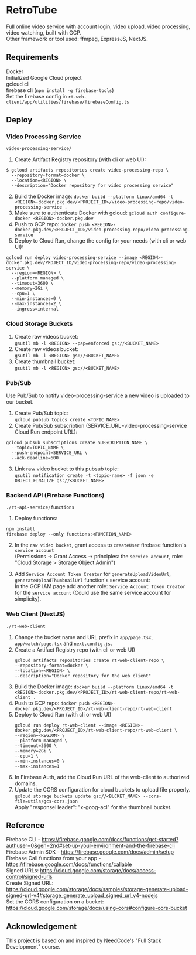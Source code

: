 # RetroTube
Full online video service with account login, video upload, video processing, video watching, built with GCP. \
Other framework or tool used: ffmpeg, ExpressJS, NextJS.

## Requirements
Docker \
Initialized Google Cloud project \
gcloud cli \
firebase cli (`npm install -g firebase-tools`) \
Set the firebase config in `rt-web-client/app/utilities/firebase/firebaseConfig.ts` 

## Deploy
### Video Processing Service
`video-processing-service/`
1. Create Artifact Registry repository (with cli or web UI): 
```
$ gcloud artifacts repositories create video-processing-repo \
  --repository-format=docker \
  --location=<REGION> \
  --description="Docker repository for video processing service"
```
2. Build the Docker image:  `docker build --platform linux/amd64 -t <REGION>-docker.pkg.dev/<PROJECT_ID>/video-processing-repo/video-processing-service .`
3. Make sure to authenticate Docker with gcloud: `gcloud auth configure-docker <REGION>-docker.pkg.dev`
4. Push to GCP repo: `docker push <REGION>-docker.pkg.dev/<PROJECT_ID>/video-processing-repo/video-processing-service`
5. Deploy to Cloud Run, change the config for your needs (with cli or web UI):
```
gcloud run deploy video-processing-service --image <REGION>-docker.pkg.dev/PROJECT_ID/video-processing-repo/video-processing-service \
  --region=<REGION> \
  --platform managed \
  --timeout=3600 \
  --memory=2Gi \
  --cpu=1 \
  --min-instances=0 \
  --max-instances=2 \
  --ingress=internal

```
### Cloud Storage Buckets
1. Create raw videos bucket: \
`gsutil mb -l <REGION> --pap=enforced gs://<BUCKET_NAME>`
2. Create raw videos bucket: \
`gsutil mb -l <REGION> gs://<BUCKET_NAME>`
3. Create thumbnail bucket: \
`gsutil mb -l <REGION> gs://<BUCKET_NAME>`

### Pub/Sub
Use Pub/Sub to notify video-processing-service a new video is uploaded to our bucket.
1. Create Pub/Sub topic: \
`gcloud pubsub topics create <TOPIC_NAME>`
2. Create Pub/Sub subscription (SERVICE_URL=video-processing-service Cloud Run endpoint URL):
```
gcloud pubsub subscriptions create SUBSCRIPTION_NAME \
  --topic=TOPIC_NAME \
  --push-endpoint=SERVICE_URL \
  --ack-deadline=600
```
3. Link raw video bucket to this pubsub topic: \
`gsutil notification create -t <topic-name> -f json -e OBJECT_FINALIZE gs://<BUCKET_NAME>`

### Backend API (Firebase Functions)
`./rt-api-service/functions`
1. Deploy functions:
```
npm install
firebase deploy --only functions:<FUNCTION_NAME>
```
2. In the `raw video bucket`, grant access to `createUser` firebase function's `service account` <br> (Permissions -> Grant Access -> principles: the `service account`, role: "Cloud Storage > Storage Object Admin")

3. Add `Service Account Token Creator` for `generateUploadVideoUrl`, `generateUploadThumbnailUrl` function's service account: <br> In the GCP IAM page add another role: `Service Account Token Creator` for the `service account` (Could use the same service account for simplicity). 

### Web Client (NextJS)
`./rt-web-client`
1. Change the bucket name and URL prefix in `app/page.tsx`, `app/watch/page.tsx` and `next.config.js`.
2. Create a Artifact Registry repo (with cli or web UI)
    ```
    gcloud artifacts repositories create rt-web-client-repo \
    --repository-format=docker \
    --location=<REGION> \
    --description="Docker repository for the web client"
    ```
3. Build the Docker image:  `docker build --platform linux/amd64 -t <REGION>-docker.pkg.dev/<PROJECT_ID>/rt-web-client-repo/rt-web-client .`
4. Push to GCP repo: `docker push <REGION>-docker.pkg.dev/<PROJECT_ID>/rt-web-client-repo/rt-web-client`
5. Deploy to Cloud Run (with cli or web UI)
    ```
    gcloud run deploy rt-web-client --image <REGION>-docker.pkg.dev/<PROJECT_ID>/rt-web-client-repo/rt-web-client \
    --region=<REGION> \
    --platform managed \
    --timeout=3600 \
    --memory=2Gi \
    --cpu=1 \
    --min-instances=0 \
    --max-instances=1
    ```
6. In Firebase Auth, add the Cloud Run URL of the web-client to authorized domains.
7. Update the CORS configuration for cloud buckets to upload file properly. `gcloud storage buckets update gs://<BUCKET_NAME> --cors-file=utils/gcs-cors.json` <br/> Apply  "responseHeader":  "x-goog-acl" for the thumbnail bucket.


## Reference
Firebase CLI - https://firebase.google.com/docs/functions/get-started?authuser=0&gen=2nd#set-up-your-environment-and-the-firebase-cli \
Firebase Admin SDK - https://firebase.google.com/docs/admin/setup \
Firebase Call functions from your app - https://firebase.google.com/docs/functions/callable \
Signed URLs: https://cloud.google.com/storage/docs/access-control/signed-urls \
Create Signed URL: https://cloud.google.com/storage/docs/samples/storage-generate-upload-signed-url-v4#storage_generate_upload_signed_url_v4-nodejs \
Set the CORS configuration on a bucket: https://cloud.google.com/storage/docs/using-cors#configure-cors-bucket

## Acknowledgement
This project is based on and inspired by NeedCode's "Full Stack Development" course.

